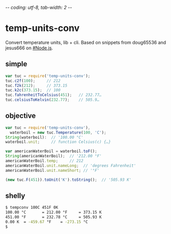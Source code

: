 -*- coding: utf-8, tab-width: 2 -*-

temp-units-conv
===============
Convert temperature units, lib + cli.
Based on snippets from doug65536 and jesus666 on [#Node.js](irc://irc.freenode.net/Node.js).

simple
------
```javascript
var tuc = require('temp-units-conv');
tuc.c2f(100);     // 212
tuc.f2k(212);     // 373.15
tuc.k2c(373.15);  // 100
tuc.fahrenheitToCelsius(451);   // 232.77…
tuc.celsiusToKelvin(232.77);    // 505.9…
```

objective
---------
```javascript
var tuc = require('temp-units-conv'),
  waterboil = new tuc.Temperature(100, 'C');
String(waterboil):  // '100.00 °C'
waterboil.unit;     // function Celsius(c) {…}

var americanWaterBoil = waterboil.toF();
String(americanWaterBoil);  // '212.00 °F'
americanWaterBoil.temp;     // 212
americanWaterBoil.unit.nameLong;  // 'degrees Fahrenheit'
americanWaterBoil.unit.nameShort; // '°F'

(new tuc.F(451)).toUnit('K').toString();  // '505.93 K'
```

shelly
------
```bash
$ tempconv 100C 451F 0K
100.00 °C       = 212.00 °F     = 373.15 K
451.00 °F       = 232.78 °C     = 505.93 K
0.00 K  = -459.67 °F    = -273.15 °C
$
```

